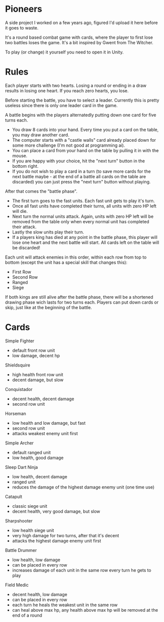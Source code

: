 # Pioneers

A side project I worked on a few years ago, figured I'd upload it here before it goes to waste.

It's a round based combat game with cards, where the player to first lose two battles loses the game. It's a bit inspired by Gwent from The Witcher.

To play (or change) it yourself you need to open it in Unity.

# Rules

Each player starts with two hearts. Losing a round or ending in a draw results in losing one heart. If you reach zero hearts, you lose.

Before starting the battle, you have to select a leader. Currently this is pretty useless since there is only one leader card in the game.

A battle begins with the players alternatedly putting down one card for five turns each.
- You draw 8 cards into your hand. Every time you put a card on the table, you may draw another card.
- The computer starts with a "castle walls" card already placed down for some more challenge (I'm not good at programming ai).
- You can place a card from your hand on the table by pulling it in with the mouse.
- If you are happy with your choice, hit the "next turn" button in the bottom right.
- If you do not wish to play a card in a turn (to save more cards for the next battle maybe - at the end of a battle all cards on the table are discarded) you can just press the "next turn" button without playing.

After that comes the "battle phase".
- The first turn goes to the fast units. Each fast unit gets to play it's turn.
- Once all fast units have completed their turns, all units with zero HP left will die.
- Next turn the normal units attack. Again, units with zero HP left will be removed from the table only when every normal unit has completed their attack.
- Lastly the slow units play their turn.
- If a players king has died at any point in the battle phase, this player will lose one heart and the next battle will start. All cards left on the table will be discarded!

Each unit will attack enemies in this order, within each row from top to bottom (except the unit has a special skill that changes this):
- First Row
- Second Row
- Ranged
- Siege

If both kings are still alive after the battle phase, there will be a shortened drawing phase wich lasts for two turns each. Players can put down cards or skip, just like at the beginning of the battle.

# Cards

Simple Fighter
- default front row unit
- low damage, decent hp

Shieldsquire
- high health front row unit
- decent damage, but slow

Conquistador
- decent health, decent damage
- second row unit

Horseman
- low health and low damage, but fast
- second row unit
- attacks weakest enemy unit first

Simple Archer
- default ranged unit
- low health, good damage

Sleep Dart Ninja
- low health, decent damage
- ranged unit
- reduces the damage of the highest damage enemy unit (one time use)

Catapult
- classic siege unit
- decent health, very good damage, but slow

Sharpshooter
- low health siege unit
- very high damage for two turns, after that it's decent
- attacks the highest damage enemy unit first

Battle Drummer
- low health, low damage
- can be placed in every row
- increases damage of each unit in the same row every turn he gets to play

Field Medic
- decent health, low damage
- can be placed in every row
- each turn he heals the weakest unit in the same row
- can heal above max hp, any health above max hp will be removed at the end of a round
